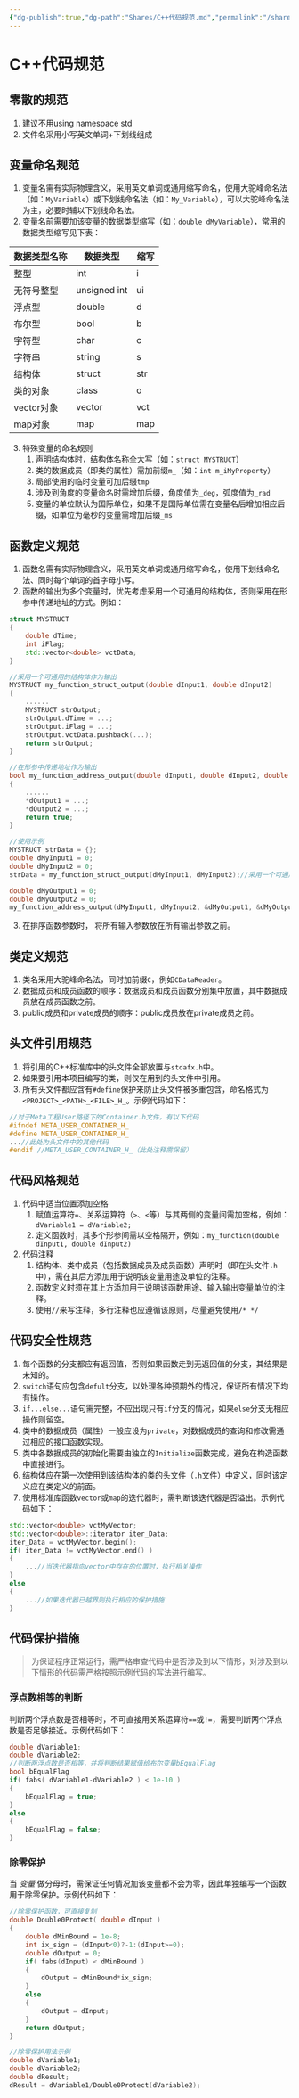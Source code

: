 ```yaml
---
{"dg-publish":true,"dg-path":"Shares/C++代码规范.md","permalink":"/shares/c/","tags":["GTD/Source"]}
---
```



# C++代码规范
## 零散的规范
1. 建议不用using namespace std
2. 文件名采用小写英文单词+下划线组成

## 变量命名规范
1. 变量名需有实际物理含义，采用英文单词或通用缩写命名，使用大驼峰命名法（如：`MyVariable`）或下划线命名法（如：`My_Variable`），可以大驼峰命名法为主，必要时辅以下划线命名法。
2. 变量名前需要加该变量的数据类型缩写（如：`double dMyVariable`），常用的数据类型缩写见下表：

| 数据类型名称 | 数据类型 | 缩写 |
|---|---|---|
| 整型 | int | i |
| 无符号整型 | unsigned int | ui |
| 浮点型 | double | d |
| 布尔型 | bool | b |
| 字符型 | char | c |
| 字符串 | string | s |
| 结构体 | struct | str |
| 类的对象 | class | o |
| vector对象 | vector | vct |
| map对象 | map | map |

3. 特殊变量的命名规则
	1. 声明结构体时，结构体名称全大写（如：`struct MYSTRUCT`）
	2. 类的数据成员（即类的属性）需加前缀`m_`（如：`int m_iMyProperty`）
	3. 局部使用的临时变量可加后缀`tmp`
	4. 涉及到角度的变量命名时需增加后缀，角度值为`_deg`，弧度值为`_rad`
	5. 变量的单位默认为国际单位，如果不是国际单位需在变量名后增加相应后缀，如单位为毫秒的变量需增加后缀`_ms`

## 函数定义规范
1. 函数名需有实际物理含义，采用英文单词或通用缩写命名，使用下划线命名法、同时每个单词的首字母小写。
2. 函数的输出为多个变量时，优先考虑采用一个可通用的结构体，否则采用在形参中传递地址的方式。例如：
```C++
struct MYSTRUCT 
{
	double dTime;
	int iFlag;
	std::vector<double> vctData;
}

//采用一个可通用的结构体作为输出
MYSTRUCT my_function_struct_output(double dInput1, double dInput2)
{
	......
	MYSTRUCT strOutput;
	strOutput.dTime = ...;
	strOutput.iFlag = ...;
	strOutput.vctData.pushback(...);
	return strOutput;
}

//在形参中传递地址作为输出
bool my_function_address_output(double dInput1, double dInput2, double *dOutput1, double *dOutput2)
{
	......
	*dOutput1 = ...;
	*dOutput2 = ...;
	return true;
}

//使用示例
MYSTRUCT strData = {};
double dMyInput1 = 0;
double dMyInput2 = 0;
strData = my_function_struct_output(dMyInput1, dMyInput2);//采用一个可通用的结构体作为输出

double dMyOutput1 = 0;
double dMyOutput2 = 0;
my_function_address_output(dMyInput1, dMyInput2, &dMyOutput1, &dMyOutput2);//在形参中传递地址作为输出
```
3. 在排序函数参数时， 将所有输入参数放在所有输出参数之前。

## 类定义规范
1. 类名采用大驼峰命名法，同时加前缀`C`，例如`CDataReader`。
2. 数据成员和成员函数的顺序：数据成员和成员函数分别集中放置，其中数据成员放在成员函数之前。
3. public成员和private成员的顺序：public成员放在private成员之前。

## 头文件引用规范
1. 将引用的C++标准库中的头文件全部放置与`stdafx.h`中。
2. 如果要引用本项目编写的类，则仅在用到的头文件中引用。
3. 所有头文件都应含有`#define`保护来防止头文件被多重包含，命名格式为`<PROJECT>_<PATH>_<FILE>_H_`。示例代码如下：
```C++
//对于Meta工程User路径下的Container.h文件，有以下代码
#ifndef META_USER_CONTAINER_H_
#define META_USER_CONTAINER_H_
...//此处为头文件中的其他代码
#endif //META_USER_CONTAINER_H_（此处注释需保留）
```

## 代码风格规范
1. 代码中适当位置添加空格
	1. 赋值运算符`=`、关系运算符（`>`、`<`等）与其两侧的变量间需加空格，例如：`dVariable1 = dVariable2;`
	2. 定义函数时，其多个形参间需以空格隔开，例如：`my_function(double dInput1, double dInput2)`
2. 代码注释
	1. 结构体、类中成员（包括数据成员及成员函数）声明时（即在头文件`.h`中），需在其后方添加用于说明该变量用途及单位的注释。
	2. 函数定义时须在其上方添加用于说明该函数用途、输入输出变量单位的注释。
	3. 使用`//`来写注释，多行注释也应遵循该原则，尽量避免使用`/* */`

## 代码安全性规范
1. 每个函数的分支都应有返回值，否则如果函数走到无返回值的分支，其结果是未知的。
2. `switch`语句应包含`defult`分支，以处理各种预期外的情况，保证所有情况下均有操作。
3. `if...else...`语句需完整，不应出现只有`if`分支的情况，如果`else`分支无相应操作则留空。
4. 类中的数据成员（属性）一般应设为`private`，对数据成员的查询和修改需通过相应的接口函数实现。
5. 类中各数据成员的初始化需要由独立的`Initialize`函数完成，避免在构造函数中直接进行。
6. 结构体应在第一次使用到该结构体的类的头文件（`.h`文件）中定义，同时该定义应在类定义的前面。
7. 使用标准库函数`vector`或`map`的迭代器时，需判断该迭代器是否溢出。示例代码如下：
```C++
std::vector<double> vctMyVector;
std::vector<double>::iterator iter_Data;
iter_Data = vctMyVector.begin();
if( iter_Data != vctMyVector.end() )
{
	...//当迭代器指向vector中存在的位置时，执行相关操作
}
else
{
	...//如果迭代器已越界则执行相应的保护措施
}
```

## 代码保护措施
> 为保证程序正常运行，需严格审查代码中是否涉及到以下情形，对涉及到以下情形的代码需严格按照示例代码的写法进行编写。
### 浮点数相等的判断
判断两个浮点数是否相等时，不可直接用关系运算符`==`或`!=`，需要判断两个浮点数是否足够接近。示例代码如下：
```C++
double dVariable1;
double dVariable2;
//判断两浮点数是否相等，并将判断结果赋值给布尔变量bEqualFlag
bool bEqualFlag
if( fabs( dVariable1-dVariable2 ) < 1e-10 )
{
	bEqualFlag = true;
}
else
{
	bEqualFlag = false;
}
```

### 除零保护
当 _变量_ 做分母时，需保证任何情况加该变量都不会为零，因此单独编写一个函数用于除零保护。示例代码如下：
```C++
//除零保护函数，可直接复制
double Double0Protect( double dInput )
{
	double dMinBound = 1e-8;
	int ix_sign = (dInput<0)?-1:(dInput>=0);
	double dOutput = 0;
	if( fabs(dInput) < dMinBound )
	{
		dOutput = dMinBound*ix_sign;
	}
	else
	{
		dOutput = dInput;
	}
	return dOutput;
}

//除零保护用法示例
double dVariable1;
double dVariable2;
double dResult;
dResult = dVariable1/Double0Protect(dVariable2);
```

